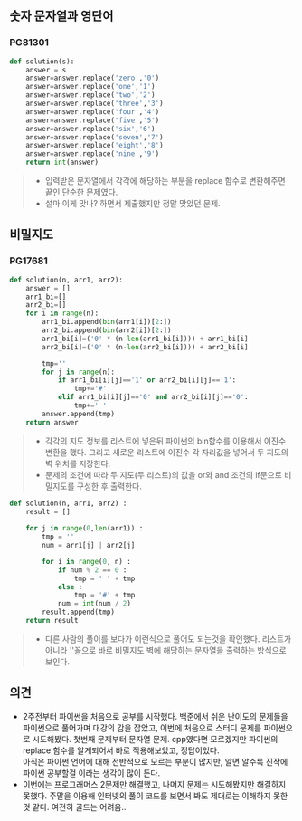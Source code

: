 ## 숫자 문자열과 영단어
### PG81301

```python
def solution(s):
    answer = s
    answer=answer.replace('zero','0')
    answer=answer.replace('one','1')
    answer=answer.replace('two','2')
    answer=answer.replace('three','3')
    answer=answer.replace('four','4')
    answer=answer.replace('five','5')
    answer=answer.replace('six','6')
    answer=answer.replace('seven','7')
    answer=answer.replace('eight','8')
    answer=answer.replace('nine','9')    
    return int(answer)
```
> - 입력받은 문자열에서 각각에 해당하는 부분을 replace 함수로 변환해주면 끝인 단순한 문제였다.   
> - 설마 이게 맞나? 하면서 제출했지만 정말 맞았던 문제.
   

## 비밀지도
### PG17681

```python
def solution(n, arr1, arr2):
    answer = []
    arr1_bi=[]
    arr2_bi=[]
    for i in range(n):
        arr1_bi.append(bin(arr1[i])[2:])
        arr2_bi.append(bin(arr2[i])[2:])
        arr1_bi[i]=('0' * (n-len(arr1_bi[i]))) + arr1_bi[i]
        arr2_bi[i]=('0' * (n-len(arr2_bi[i]))) + arr2_bi[i]

        tmp=''
        for j in range(n):
            if arr1_bi[i][j]=='1' or arr2_bi[i][j]=='1':
                tmp+='#'
            elif arr1_bi[i][j]=='0' and arr2_bi[i][j]=='0':
                tmp+=' '
        answer.append(tmp)
    return answer
```
> - 각각의 지도 정보를 리스트에 넣은뒤 파이썬의 bin함수를 이용해서 이진수 변환을 했다. 그리고 새로운 리스트에 이진수 각 자리값을 넣어서 두 지도의 벽 위치를 저장한다.   
> - 문제의 조건에 따라 두 지도(두 리스트)의 값을 or와 and 조건의 if문으로 비밀지도를 구성한 후 출력한다.   

```python
def solution(n, arr1, arr2) :
    result = []
    
    for j in range(0,len(arr1)) :
        tmp = ''
        num = arr1[j] | arr2[j]

        for i in range(0, n) :
            if num % 2 == 0 :
                tmp = ' ' + tmp
            else : 
                tmp = '#' + tmp
            num = int(num / 2)
        result.append(tmp)
    return result
```   
> - 다른 사람의 풀이를 보다가 이런식으로 풀어도 되는것을 확인했다. 리스트가 아니라 ''꼴으로 바로 비밀지도 벽에 해당하는 문자열을 출력하는 방식으로 보인다.
   
   
## 의견
- 2주전부터 파이썬을 처음으로 공부를 시작했다. 백준에서 쉬운 난이도의 문제들을 파이썬으로 풀어가며 대강의 감을 잡았고, 이번에 처음으로 스터디 문제를 파이썬으로 시도해봤다. 첫번째 문제부터 문자열 문제. cpp였다면 모르겠지만 파이썬의 replace 함수를 알게되어서 바로 적용해보았고, 정답이었다.   
아직은 파이썬 언어에 대해 전반적으로 모르는 부분이 많지만, 알면 알수록 진작에 파이썬 공부할걸 이라는 생각이 많이 든다.   
- 이번에는 프로그래머스 2문제만 해결했고, 나머지 문제는 시도해봤지만 해결하지 못했다. 주말을 이용해 인터넷의 풀이 코드를 보면서 봐도 제대로는 이해하지 못한것 같다. 여전히 골드는 어려움..
